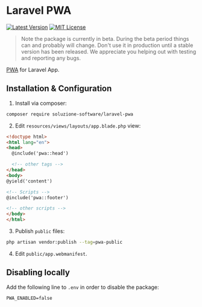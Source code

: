 # Laravel PWA

[![Latest Version](http://img.shields.io/packagist/v/soluzione-software/laravel-pwa.svg?label=Release&style=for-the-badge)](https://packagist.org/packages/soluzione-software/laravel-pwa)
[![MIT License](https://img.shields.io/github/license/soluzione-software/laravel-pwa.svg?label=License&color=blue&style=for-the-badge)](https://github.com/soluzione-software/laravel-pwa/blob/master/LICENSE.md)

> Note the package is currently in beta. During the beta period things can and probably will change. Don't use it in production until a stable version has been released. We appreciate you helping out with testing and reporting any bugs.

[PWA](https://web.dev/progressive-web-apps/) for Laravel App.

## Installation & Configuration

1. Install via composer:

```bash
composer require soluzione-software/laravel-pwa
```

2. Edit `resources/views/layouts/app.blade.php` view:

```html
<!doctype html>
<html lang="en">
<head>
  @include('pwa::head')

  <!-- other tags -->
</head>
<body>
@yield('content')

<!-- Scripts -->
@include('pwa::footer')

<!-- other scripts -->
</body>
</html>
```

3. Publish `public` files:

```bash
php artisan vendor:publish --tag=pwa-public
```

4. Edit `public/app.webmanifest`.

## Disabling locally

Add the following line to `.env` in order to disable the package:

```dotenv
PWA_ENABLED=false
```
